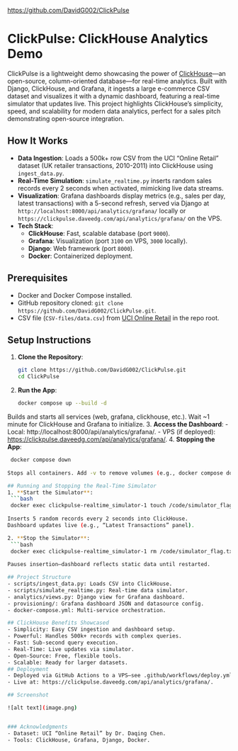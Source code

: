 https://github.com/DavidG002/ClickPulse


# ClickPulse: ClickHouse Analytics Demo

ClickPulse is a lightweight demo showcasing the power of [ClickHouse](https://clickhouse.com/)—an open-source, column-oriented database—for real-time analytics. Built with Django, ClickHouse, and Grafana, it ingests a large e-commerce CSV dataset and visualizes it with a dynamic dashboard, featuring a real-time simulator that updates live. This project highlights ClickHouse’s simplicity, speed, and scalability for modern data analytics, perfect for a sales pitch demonstrating open-source integration.

## How It Works
- **Data Ingestion**: Loads a 500k+ row CSV from the UCI “Online Retail” dataset (UK retailer transactions, 2010-2011) into ClickHouse using `ingest_data.py`.
- **Real-Time Simulation**: `simulate_realtime.py` inserts random sales records every 2 seconds when activated, mimicking live data streams.
- **Visualization**: Grafana dashboards display metrics (e.g., sales per day, latest transactions) with a 5-second refresh, served via Django at `http://localhost:8000/api/analytics/grafana/` locally or `https://clickpulse.daveedg.com/api/analytics/grafana/` on the VPS.
- **Tech Stack**:
  - **ClickHouse**: Fast, scalable database (port `9000`).
  - **Grafana**: Visualization (port `3100` on VPS, `3000` locally).
  - **Django**: Web framework (port `8000`).
  - **Docker**: Containerized deployment.

## Prerequisites
- Docker and Docker Compose installed.
- GitHub repository cloned: `git clone https://github.com/DavidG002/ClickPulse.git`.
- CSV file (`CSV-files/data.csv`) from [UCI Online Retail](https://archive.ics.uci.edu/ml/datasets/online+retail) in the repo root.

## Setup Instructions
1. **Clone the Repository**:
   ```bash
   git clone https://github.com/DavidG002/ClickPulse.git
   cd ClickPulse
2. **Run the App**:
   ```bash
   docker compose up --build -d

Builds and starts all services (web, grafana, clickhouse, etc.).
Wait ~1 minute for ClickHouse and Grafana to initialize.
3. **Access the Dashboard**:
     - Local: http://localhost:8000/api/analytics/grafana/.
     - VPS (if deployed): https://clickpulse.daveedg.com/api/analytics/grafana/.
4. **Stopping the App**:
   ```bash
    docker compose down
     
Stops all containers. Add -v to remove volumes (e.g., docker compose down -v).

## Running and Stopping the Real-Time Simulator
1. **Start the Simulator**:
    ```bash
    docker exec clickpulse-realtime_simulator-1 touch /code/simulator_flag.txt
        
Inserts 5 random records every 2 seconds into ClickHouse.
Dashboard updates live (e.g., “Latest Transactions” panel).

2. **Stop the Simulator**:
    ```bash
    docker exec clickpulse-realtime_simulator-1 rm /code/simulator_flag.txt
        
Pauses insertion—dashboard reflects static data until restarted.

## Project Structure
 - scripts/ingest_data.py: Loads CSV into ClickHouse.
 - scripts/simulate_realtime.py: Real-time data simulator.
 - analytics/views.py: Django view for Grafana dashboard.
 - provisioning/: Grafana dashboard JSON and datasource config.
 - docker-compose.yml: Multi-service orchestration.

## ClickHouse Benefits Showcased
 - Simplicity: Easy CSV ingestion and dashboard setup.
 - Powerful: Handles 500k+ records with complex queries.
 - Fast: Sub-second query execution.
 - Real-Time: Live updates via simulator.
 - Open-Source: Free, flexible tools.
 - Scalable: Ready for larger datasets.
## Deployment
 - Deployed via GitHub Actions to a VPS—see .github/workflows/deploy.yml.
 - Live at: https://clickpulse.daveedg.com/api/analytics/grafana/.

## Screenshot

![alt text](image.png)


### Acknowledgments
 - Dataset: UCI “Online Retail” by Dr. Daqing Chen.
 - Tools: ClickHouse, Grafana, Django, Docker.